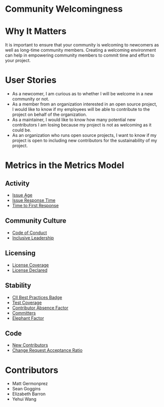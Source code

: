 # Community Welcomingness

# Why It Matters
It is important to ensure that your community is welcoming to newcomers as well as long-time community members. Creating a welcoming environment can help in empowering community members to commit time and effort to your project. 

# User Stories
- As a newcomer, I am curious as to whether I will be welcome in a new community or not. 
- As a member from an organization interested in an open source project, I would like to know if my employees will be able to contribute to the project on behalf of the organization. 
- As a maintainer, I would like to know how many potential new contributors I am losing because my project is not as welcoming as it could be. 
- As an organization who runs open source projects, I want to know if my project is open to including new contributors for the sustainability of my project.

# Metrics in the Metrics Model
## Activity
- [Issue Age](https://chaoss.community/metric-issue-age/)
- [Issue Response Time](https://chaoss.community/metric-issue-response-time/)
- [Time to First Response](https://chaoss.community/metric-time-to-first-response/)

## Community Culture  
- [Code of Conduct](https://chaoss.community/metric-code-of-conduct/)
- [Inclusive Leadership](https://chaoss.community/metric-inclusive-leadership/)

## Licensing
- [License Coverage](https://chaoss.community/metric-license-coverage/)
- [License Declared](https://chaoss.community/metric-license-declared/)

## Stability
- [CII Best Practices Badge](https://chaoss.community/metric-cii-best-practices-badge/)
- [Test Coverage](https://chaoss.community/metric-test-coverage/)
- [Contributor Absence Factor](https://chaoss.community/kb/metric-contributor-absence-factor/)
- [Committers](https://chaoss.community/metric-committers/)
- [Elephant Factor](https://chaoss.community/metric-elephant-factor/)

## Code
- [New Contributors](https://chaoss.community/metric-new-contributors/) 
- [Change Request Acceptance Ratio](https://chaoss.community/metric-change-request-acceptance-ratio/) 

# Contributors
- Matt Germonprez
- Sean Goggins 
- Elizabeth Barron 
- Yehui Wang
